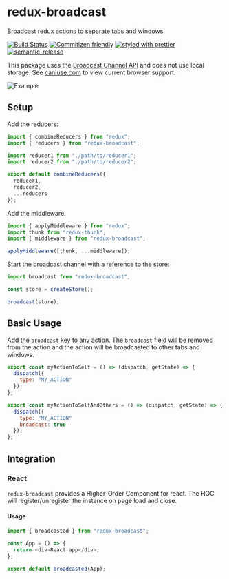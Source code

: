 # redux-broadcast

Broadcast redux actions to separate tabs and windows

[![Build Status](https://travis-ci.org/zacharysierakowski/redux-broadcast.svg?branch=master)](https://travis-ci.org/zachary-sierakowski/redux-broadcast) [![Commitizen friendly](https://img.shields.io/badge/commitizen-friendly-brightgreen.svg)](http://commitizen.github.io/cz-cli/) [![styled with prettier](https://img.shields.io/badge/styled_with-prettier-ff69b4.svg)](https://github.com/prettier/prettier) [![semantic-release](https://img.shields.io/badge/%F0%9F%93%A6%F0%9F%9A%80-semantic--release-e10079.svg)](https://github.com/semantic-release/semantic-release)

This package uses the [Broadcast Channel API](https://developer.mozilla.org/en-US/docs/Web/API/Broadcast_Channel_API) and does not use local storage. See [caniuse.com](https://caniuse.com/#search=BroadcastChannel) to view current browser support.

![Example](./examples/simple/simple_example.gif)

## Setup

Add the reducers:

```javascript
import { combineReducers } from "redux";
import { reducers } from "redux-broadcast";

import reducer1 from "./path/to/reducer1";
import reducer2 from "./path/to/reducer2";

export default combineReducers({
  reducer1,
  reducer2,
  ...reducers
});
```

Add the middleware:

```javascript
import { applyMiddleware } from "redux";
import thunk from "redux-thunk";
import { middleware } from "redux-broadcast";

applyMiddleware([thunk, ...middleware]);
```

Start the broadcast channel with a reference to the store:

```javascript
import broadcast from "redux-broadcast";

const store = createStore();

broadcast(store);
```

## Basic Usage

Add the `broadcast` key to any action. The `broadcast` field will be removed from the action and the action will be broadcasted to other tabs and windows.

```javascript
export const myActionToSelf = () => (dispatch, getState) => {
  dispatch({
    type: "MY_ACTION"
  });
};

export const myActionToSelfAndOthers = () => (dispatch, getState) => {
  dispatch({
    type: "MY_ACTION"
    broadcast: true
  });
};
```

## Integration

### React

`redux-broadcast` provides a Higher-Order Component for react. The HOC will register/unregister the instance on page load and close.

#### Usage

```javascript
import { broadcasted } from "redux-broadcast";

const App = () => {
  return <div>React app</div>;
};

export default broadcasted(App);
```
